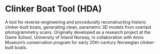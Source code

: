 # Clinker Boat Tool (HDA)

A tool for reverse-engineering and procedurally reconstructing historic clinker-built boats, generating clean, parametric 3D models from overlaid photogrammetry scans. Originally developed as a research project at the Game School, University of Inland Norway, in collaboration with Anno Museum’s conservation program for early 20th-century Norwegian clinker-built boats.
